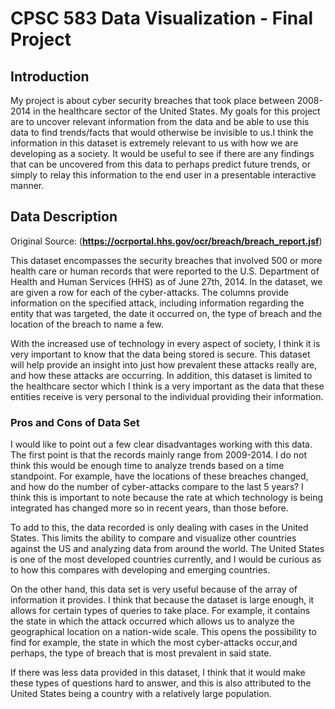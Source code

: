 # CPSC 583 Data Visualization - Final Project

## Introduction

My project is about cyber security breaches that took place between 2008-2014 in the healthcare sector of the United States. My goals for this project are to uncover relevant information from the data and be able to use this data to find trends/facts that would otherwise be invisible to us.I think the information in this dataset is extremely relevant to us with how we are developing as a society. It would be useful to see if there are any findings that can be uncovered from this data to perhaps predict future trends, or simply to relay this information to the end user in a presentable interactive manner.

## Data Description

Original Source: (**https://ocrportal.hhs.gov/ocr/breach/breach_report.jsf**)

This dataset encompasses the security breaches that involved 500 or more health care or human records that were reported to the U.S. Department of Health and Human Services (HHS) as of June 27th, 2014. In the dataset, we are given a row for each of the cyber-attacks. The columns provide information on the specified attack, including information regarding the entity that was targeted, the date it occurred on, the type of breach and the location of the breach to name a few.

With the increased use of technology in every aspect of society, I think it is very important to know that the data being stored is secure. This dataset will help provide an insight into just how prevalent these attacks really are, and how these attacks are occurring. In addition, this dataset is limited to the healthcare sector which I think is a very important as the data that these entities receive is very personal to the individual providing their information.

### Pros and Cons of Data Set

I would like to point out a few clear disadvantages working with this data. The first point is that the records mainly range from 2009-2014. I do not think this would be enough time to analyze trends based on a time standpoint. For example, have the locations of these breaches changed, and how do the number of cyber-attacks compare to the last 5 years? I think this is important to note because the rate at which technology is being integrated has changed more so in recent years, than those before.

To add to this, the data recorded is only dealing with cases in the United States. This limits the ability to compare and visualize other countries against the US and analyzing data from around the world. The United States is one of the most developed countries currently, and I would be curious as to how this compares with developing and emerging countries.

On the other hand, this data set is very useful because of the array of information it provides. I think that because the dataset is large enough, it allows for certain types of queries to take place. For example, it contains the state in which the attack occurred which allows us to analyze the geographical location on a nation-wide scale. This opens the possibility to find for example, the state in which the most cyber-attacks occur,and perhaps, the type of breach that is most prevalent in said state.

If there was less data provided in this dataset, I think that it would make these types of questions hard to answer, and this is also attributed to the United States being a country with a relatively large population.
